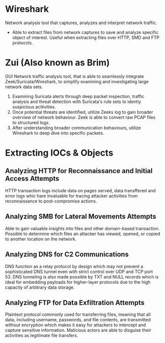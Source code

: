 # Wireshark
Network analysis tool that captures, analyzes and interpret network traffic.

- Able to extract files from network captures to save and analyze specific object of interest. Useful when extracting files over HTTP, SMD and FTP protocols.

# Zui (Also known as Brim)
GUI Network traffic analysis tool, that is able to seamlessly integrate Zeek/Suricata/Wireshark, to simplify examining and investigating large network data sets.

1. Examining Suricata alerts through deep packet inspection, traffic analysis and threat detection with Suricata's rule sets to identiy suspicious acitivities.
2. Once potential threats are identified, utilize Zeeks log to gain broader overview of network behaviour. Zeek is able to convert raw PCAP files to structured logs.
3. After understanding broader communication behaviours, utilize Wireshark to deep dive into specific packets.


# Extracting IOCs & Objects

## Analyzing HTTP for Reconnaissance and Initial Access Attempts
HTTP transaction logs include data on pages served, data transffered and error logs whic hare invaluable for tracing attacker activities from reconnaissance to post-compromise actions.

## Analyzing SMB for Lateral Movements Attempts
Able to gain valuable insights into files and other domain-based transaction.  
Possible to determine which files an attacker has viewed, opened, or copied to another location on the network.

## Analyzing DNS for C2 Communications
DNS function as a relay protocol by design which may not prevent a sophisticated DNS tunnel even with strict control over UDP and TCP port 53.
DNS tunneling is also made possible by TXT and NULL records which is ideal for embedding payloads for higher-layer protocols due to the high capacity of arbitrary data storage.

## Analyzing FTP for Data Exfiltration Attempts 
Plaintext protocol commonly used for transferring files, meaning that all data, including username, passwords, and file contents, are transmitted without encryption which makes it easy for attackers to intercept and capture sensitive information. Malicious actors are able to disguise their activities as legitimate file transfers.
